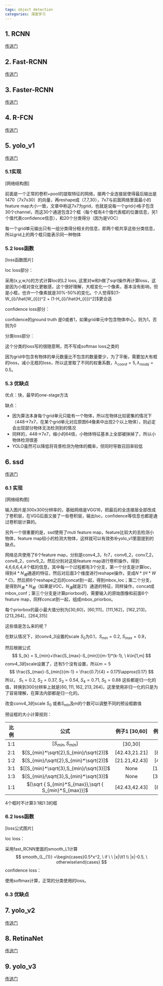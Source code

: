 ```yaml
---
tags: object detection
categories: 深度学习
---
```






## 1. RCNN

[传送门](https://arxiv.org/pdf/1311.2524v5.pdf)





## 2. Fast-RCNN

[传送门](https://arxiv.org/pdf/1504.08083.pdf)





## 3. Faster-RCNN

[传送门](https://arxiv.org/pdf/1506.01497.pdf)


## 4. R-FCN
[传送门](https://arxiv.org/pdf/1605.06409.pdf)




## 5.  yolo_v1
[传送门](https://arxiv.org/pdf/1506.02640.pdf)

### 5.1实现

[网络结构图]

前面是一个正常的卷积+pool的提取特征的网络，接两个全连接层使得最后输出是1470（7x7x30）的向量，再reshape成（7,7,30），7x7与前面网络里面最小的feature map大小一致，文章中称这7x7为grid，也就是说每一个grid小格子包含30个channel，而这30个通道包含2个框（每个框有4个值代表框的位置信息，另1个值代表confidence信息），和20个分类得分（因为是VOC）

每一个grid单元输出只有一组分类得分相关的信息，即两个框共享这些分类信息，所以grid上的两个框只能表示同一种物体

### 5.2 loss函数

[loss函数图片]

loc loss部分：

采用(x,y,w,h)的方式计算loc的L2 loss, 这里对w和h做了sqrt操作再计算loss，这是因为小框对变化更敏感，这个很好理解，大框变化一个像素，基本没有影响，但是小框，也许一个像素就是30%-50%的变化。个人觉得$[(1-W_{i}/\hat{W_{i}})^2 + (1-H_{i}/\hat{H_{i}})^2]​$更合适

confidence loss部分：

confidence的ground truth 是0或者1，如果grid单元中包含物体中心，则为1，否则为0

分类loss部分：

这个分类的loss写的很随意啊，而不写成softmax loss之类的

因为grid中包含有物体的单元数量比不包含的数量要少，为了平衡，需要加大有框的loss，减小无框的loss，所以这里取了不同的权重系数，$\lambda_{coord}=5, \lambda_{noobj}=0.5​$。

### 5.3 优缺点

优点：快，最早的one-stage方法

缺点：

* 因为算法本身每个grid单元只能有一个物体，所以在物体比较密集的情况下（448->7x7，在某个grid单元对应原图64像素中出现2个以上物体），则必定会出现部分物体无法检测到的情况
* 同样的，448->7x7，缩小的64倍，小物体特征基本上全部被抹掉了，所以小物体检测很差
* YOLO虽然可以降低将背景检测为物体的概率，但同时导致召回率较低

## 6. ssd

[传送门](https://arxiv.org/pdf/1512.02325.pdf)

### 6.1  实现

[网络结构图]

输入图片是300x300分辨率的，基础网络是VGG16，把最后的全连接层全部改成了卷积层，在VGG后面又接了一些卷积层，输出loc，confidence等信息也都是通过卷积层计算的。

另外一个很重要的是，ssd使用了muti feature map，feature比较大的去检测小物体，feature map较小的检测大物体，这样就可以有效弥补yolo_v1里面提到的缺点。

网络总共使用了6个feature map，分别是conv4_3，fc7，conv6_2，conv7_2，conv8_2，conv9_2。然后分别对这些feature map进行卷积操作，得到4,6,6,6,4,4个框的信息，其中每一个过程都有3个分支，第一个分支是计算loc，得到$4*N_{框}$通道的特征，然后对后面3个维度进行reshape操作，变成$N*(H*W*C)$，然后把6个reshape之后的concat到一起，得到mbox_loc；第二个分支，是得到$N_{类}*N_{框}$（如果是VOC，$N_{类}$就是21）通道的特征，同样操作，concat成mbox_conf；第三个分支是计算priorbox的，需要输入的原始图像和前面6个feature map，同样concat到一起，组成mbox_priorbox。

每个priorbox的最小最大值分别为[30,60]，[60,111]，[111,162]，[162,213]，[213,264]，[264,315]

这些值是怎么来的呢？

在默认情况下，对conv4_3设置的scale $S_0$为0.1，$S_{min}=0.2,\ S_{max} = 0.9$，

然后根据公式  
$$
S_{k} = S_{min}+\frac{S_{max}-S_{min}}{m-1}*(k-1), \ k\in[1,m]
$$
conv4_3的scale设置了，还有5个没有设置，所以$m=5​$
$$
\frac{S_{max}-S_{min}}{m-1} = \frac{0.7}{4} = 0.175\approx{0.17}
$$
所以， $S_1=0.2,\ S_2 = 0.37,\ S_3 = 0.54,\ S_4 = 0.71,\ S_5 = 0.88$ 这些都是归一化的值，转换到300分辨率上就是$[60,111,162,213,264]​$，这里使用非归一化的只是为了容易理解，在算法内部都是归一化的。

改变conv4_3的scale $S_0​$ 或者$S_{min}​$及m的个数可以调整不同的预设框数值

预设框的大小计算规则：

| 比例 |                         公式                          | 例子1 [30,60] | 例子2 [60,111] |
| :--: | :---------------------------------------------------: | :-----------: | :------------: |
| 1:1  |                  $[S_{min},S_{min}]$                  |    [30,30]    |    [60,60]     |
| 2:1  |         $[S_{min}*\sqrt{2},S_{min}/\sqrt{2}]$         | [42.43,21.21] | [84.85,42.43]  |
| 1:2  |         $[S_{min}/\sqrt{2},S_{min}*\sqrt{2}]$         | [21.21,42.43] | [42.43,84.85]  |
| 3:1  |        $[[S_{min}*\sqrt{3},S_{min}/\sqrt{3}]]$        |     None      | [103.92,34.64] |
| 1:3  |         $[S_{min}/\sqrt{3},S_{min}*\sqrt{3}]$         |     None      | [34.64,103.92] |
| 1:1  | $[\sqrt { S_{min}*S_{max}},\sqrt { S_{min}*S_{max}}]$ | [42.43,42.43] | [81.61,81.61]  |

4个框时不计算3:1和1:3的框

### 6.2  loss函数

[loss公式图片]

loc loss：

采用fast_RCNN里面的smooth_L1计算
$$
smooth_{L_{1}} =\begin{cases}0.5*x^2, \ if \ \ |x|\lt1 \\
|x|-0.5, \ otherwise\end{cases}
$$
confidence loss：

使用softmax计算，正常的分类使用的loss。

### 6.3  优缺点



## 7. yolo_v2

[传送门](https://arxiv.org/pdf/1612.08242.pdf)





## 8. RetinaNet

[传送门](https://arxiv.org/pdf/1708.02002.pdf)



## 9. yolo_v3
[传送门](https://arxiv.org/pdf/1804.02767.pdf)
